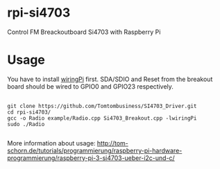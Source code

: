 rpi-si4703
==========

Control FM Breackoutboard Si4703 with Raspberry Pi

Usage
=====

You have to install <a href="http://wiringpi.com/download-and-install/">wiringPi</a> first. SDA/SDIO and Reset from the breakout board should be wired to GPIO0 and GPIO23 respectively.
<pre>
	<code>
git clone https://github.com/Tomtombusiness/SI4703_Driver.git
cd rpi-si4703/
gcc -o Radio example/Radio.cpp Si4703_Breakout.cpp -lwiringPi
sudo ./Radio
	</code>
</pre>

More information about usage: http://tom-schorn.de/tutorials/programmierung/raspberry-pi-hardware-programmierung/raspberry-pi-3-si4703-ueber-i2c-und-c/


